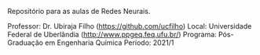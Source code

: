 Repositório para as aulas de Redes Neurais.

Professor: Dr. Ubiraja Filho (https://github.com/ucfilho)
Local: Universidade Federal de Uberlândia (http://www.ppgeq.feq.ufu.br/)
Programa: Pós-Graduação em Engenharia Química
Período: 2021/1
